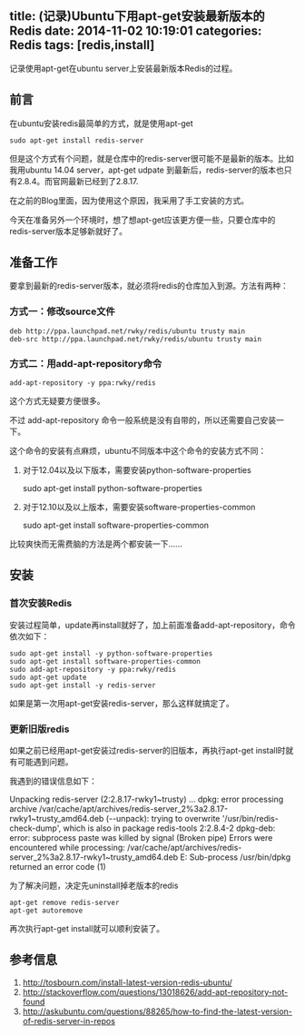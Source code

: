 title: (记录)Ubuntu下用apt-get安装最新版本的Redis
date: 2014-11-02 10:19:01
categories: Redis
tags: [redis,install]
---

记录使用apt-get在ubuntu server上安装最新版本Redis的过程。

<!--more-->

##  前言

在ubuntu安装redis最简单的方式，就是使用apt-get

	sudo apt-get install redis-server

但是这个方式有个问题，就是仓库中的redis-server很可能不是最新的版本。比如我用ubuntu 14.04 server，apt-get udpate 到最新后，redis-server的版本也只有2.8.4。而官网最新已经到了2.8.17. 

在之前的Blog里面，因为使用这个原因，我采用了手工安装的方式。

今天在准备另外一个环境时，想了想apt-get应该更方便一些，只要仓库中的redis-server版本足够新就好了。

## 准备工作

要拿到最新的redis-server版本，就必须将redis的仓库加入到源。方法有两种：

### 方式一：修改source文件

	deb http://ppa.launchpad.net/rwky/redis/ubuntu trusty main 
	deb-src http://ppa.launchpad.net/rwky/redis/ubuntu trusty main

### 方式二：用add-apt-repository命令

	add-apt-repository -y ppa:rwky/redis

这个方式无疑要方便很多。

不过 add-apt-repository 命令一般系统是没有自带的，所以还需要自己安装一下。

这个命令的安装有点麻烦，ubuntu不同版本中这个命令的安装方式不同：

1. 对于12.04以及以下版本，需要安装python-software-properties

	sudo apt-get install python-software-properties

2. 对于12.10以及以上版本，需要安装software-properties-common

	sudo apt-get install software-properties-common

比较爽快而无需费脑的方法是两个都安装一下......

## 安装 

### 首次安装Redis

安装过程简单，update再install就好了，加上前面准备add-apt-repository，命令依次如下：

	sudo apt-get install -y python-software-properties
	sudo apt-get install software-properties-common
	sudo add-apt-repository -y ppa:rwky/redis
	sudo apt-get update
	sudo apt-get install -y redis-server

如果是第一次用apt-get安装redis-server，那么这样就搞定了。

### 更新旧版redis

如果之前已经用apt-get安装过redis-server的旧版本，再执行apt-get install时就有可能遇到问题。

我遇到的错误信息如下：

> 
Unpacking redis-server (2:2.8.17-rwky1~trusty) ...
dpkg: error processing archive /var/cache/apt/archives/redis-server_2%3a2.8.17-rwky1~trusty_amd64.deb (--unpack):
 trying to overwrite '/usr/bin/redis-check-dump', which is also in package redis-tools 2:2.8.4-2
dpkg-deb: error: subprocess paste was killed by signal (Broken pipe)
Errors were encountered while processing:
 /var/cache/apt/archives/redis-server_2%3a2.8.17-rwky1~trusty_amd64.deb
E: Sub-process /usr/bin/dpkg returned an error code (1)

为了解决问题，决定先uninstall掉老版本的redis

	apt-get remove redis-server
	apt-get autoremove

再次执行apt-get install就可以顺利安装了。

## 参考信息

1. http://tosbourn.com/install-latest-version-redis-ubuntu/
2. http://stackoverflow.com/questions/13018626/add-apt-repository-not-found
3. http://askubuntu.com/questions/88265/how-to-find-the-latest-version-of-redis-server-in-repos

	